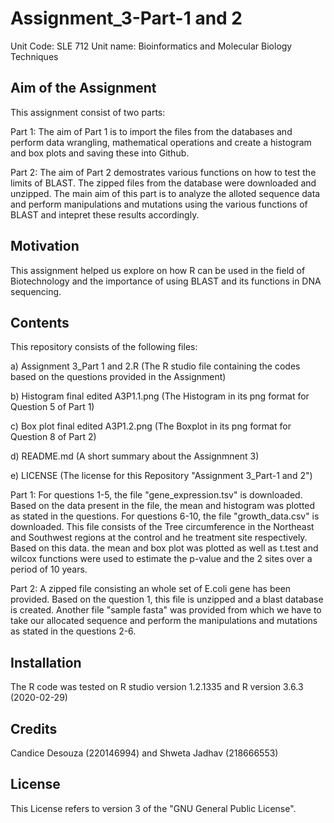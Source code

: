 # Assignment_3-Part-1 and 2
Unit Code: SLE 712
Unit name: Bioinformatics and Molecular Biology Techniques 

## Aim of the Assignment
This assignment consist of two parts:

Part 1: The aim of Part 1 is to import the files from the databases and perform data wrangling, mathematical operations and create a histogram and box plots and saving these into Github.

Part 2: The aim of Part 2 demostrates various functions on how to test the limits of BLAST. The zipped files from the database were downloaded and unzipped. The main aim of this part is to analyze the alloted sequence data and perform manipulations and mutations using the various functions of BLAST and intepret these results accordingly.

## Motivation
This assignment helped us explore on how R can be used in the field of Biotechnology and the importance of using BLAST and its functions in DNA sequencing.

## Contents 
This repository consists of the following files:

a) Assignment 3_Part 1 and 2.R (The R studio file containing the codes based on the questions provided in the Assignment)

b) Histogram final edited A3P1.1.png (The Histogram in its png format for Question 5 of Part 1)

c) Box plot final edited A3P1.2.png (The Boxplot in its png format for Question 8 of Part 2)

d) README.md (A short summary about the Assignmnent 3)

e) LICENSE (The license for this Repository "Assignment 3_Part-1 and 2")

Part 1: For questions 1-5, the file "gene_expression.tsv" is downloaded. Based on the data present in the file, the mean and histogram was plotted as stated in the questions. For questions 6-10, the file "growth_data.csv" is downloaded. This file consists of the Tree circumference in the Northeast and Southwest regions at the control and he treatment site respectively. Based on this data. the mean and box plot was plotted as well as t.test and wilcox functions were used to estimate the p-value and the 2 sites over a period of 10 years.

Part 2: A zipped file consisting an whole set of E.coli gene has been provided. Based on the question 1, this file is unzipped and a blast database is created. Another file "sample fasta" was provided from which we have to take our allocated sequence and perform the manipulations and mutations as stated in the questions 2-6.

## Installation 
The R code was tested on R studio version 1.2.1335 and R version 3.6.3 (2020-02-29)

## Credits 
Candice Desouza (220146994) and Shweta Jadhav (218666553)

## License
This License refers to version 3 of the "GNU General Public License".

